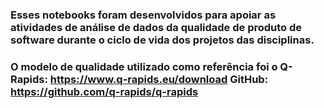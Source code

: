 ### Esses notebooks foram desenvolvidos para apoiar as atividades de análise de dados da qualidade de produto de software durante o ciclo de vida dos projetos das disciplinas.
### O modelo de qualidade utilizado como referência foi o Q-Rapids: https://www.q-rapids.eu/download   GitHub: https://github.com/q-rapids/q-rapids
